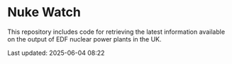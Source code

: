 # Nuke Watch

This repository includes code for retrieving the latest information available on the output of EDF nuclear power plants in the UK.

Last updated: 2025-06-04 08:22